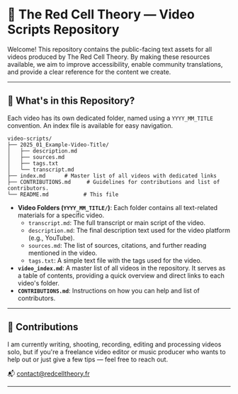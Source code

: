 # 🎥 The Red Cell Theory — Video Scripts Repository

Welcome! This repository contains the public-facing text assets for all videos produced by The Red Cell Theory. By making these resources available, we aim to improve accessibility, enable community translations, and provide a clear reference for the content we create.

---

## 📂 What's in this Repository?

Each video has its own dedicated folder, named using a `YYYY_MM_TITLE` convention. An index file is available for easy navigation.

```
video-scripts/
├── 2025_01_Example-Video-Title/
│   ├── description.md
│   ├── sources.md
│   ├── tags.txt
│   └── transcript.md
├── index.md      # Master list of all videos with dedicated links
├── CONTRIBUTIONS.md     # Guidelines for contributions and list of contributors.
└── README.md           # This file
```

-   **Video Folders (`YYYY_MM_TITLE/`)**: Each folder contains all text-related materials for a specific video.
    -   `transcript.md`: The full transcript or main script of the video.
    -   `description.md`: The final description text used for the video platform (e.g., YouTube).
    -   `sources.md`: The list of sources, citations, and further reading mentioned in the video.
    -   `tags.txt`: A simple text file with the tags used for the video.
-   **`video_index.md`**: A master list of all videos in the repository. It serves as a table of contents, providing a quick overview and direct links to each video's folder.
-   **`CONTRIBUTIONS.md`**: Instructions on how you can help and list of contributors.

---

## 🤝 Contributions
I am currently writing, shooting, recording, editing and processing videos solo, but if you're a freelance video editor or music producer who wants to help out or just give a few tips — feel free to reach out.

📬 [contact@redcelltheory.fr](mailto:contact@redcelltheory.fr)

---
